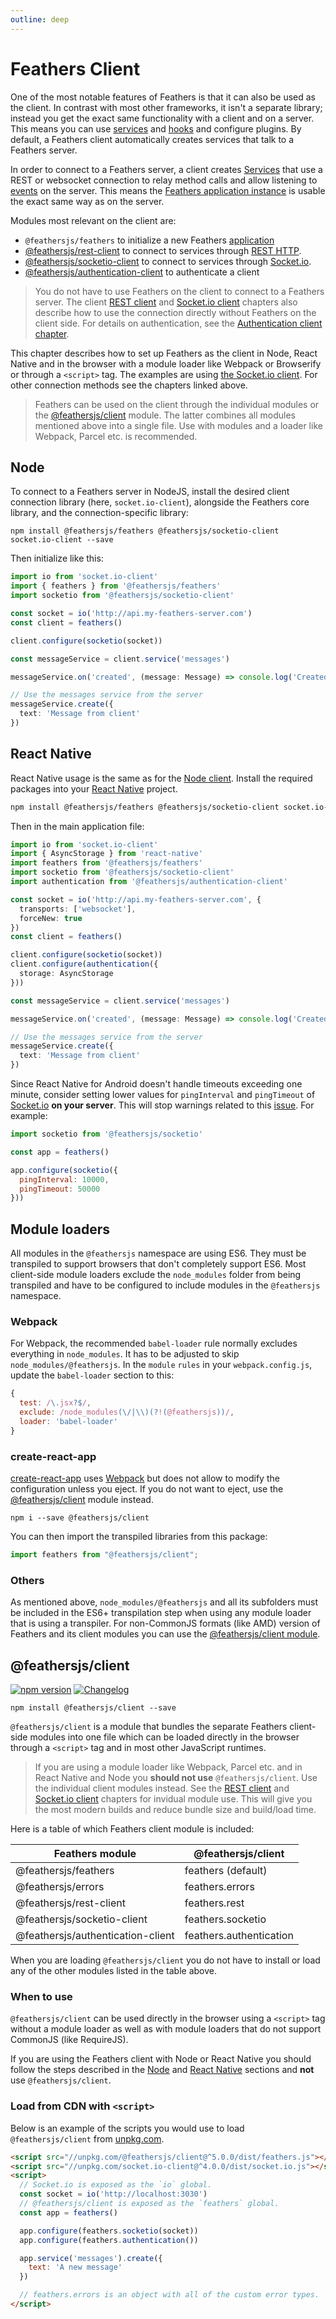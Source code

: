 ```yaml
---
outline: deep
---
```


# Feathers Client

One of the most notable features of Feathers is that it can also be used as the client. In contrast with most other frameworks, it isn't a separate library; instead you get the exact same functionality with a client and on a server. This means you can use [services](./services.md) and [hooks](./hooks.md) and configure plugins. By default, a Feathers client automatically creates services that talk to a Feathers server.

In order to connect to a Feathers server, a client creates [Services](./services.md) that use a REST or websocket connection to relay method calls and allow listening to [events](./events.md) on the server. This means the [Feathers application instance](./application.md) is usable the exact same way as on the server.

Modules most relevant on the client are:

- `@feathersjs/feathers` to initialize a new Feathers [application](./application.md)
- [@feathersjs/rest-client](./client/rest.md) to connect to services through [REST HTTP](./express.md).
- [@feathersjs/socketio-client](./client/socketio.md) to connect to services through [Socket.io](./socketio.md).
- [@feathersjs/authentication-client](./authentication/client.md) to authenticate a client

<BlockQuote type="warning" label="Important">

You do not have to use Feathers on the client to connect to a Feathers server. The client [REST client](./client/rest.md) and [Socket.io client](./client/socketio.md) chapters also describe how to use the connection directly without Feathers on the client side. For details on authentication, see the [Authentication client chapter](./authentication/client.md).

</BlockQuote>

This chapter describes how to set up Feathers as the client in Node, React Native and in the browser with a module loader like Webpack or Browserify or through a `<script>` tag. The examples are using [the Socket.io client](./client/socketio.md). For other connection methods see the chapters linked above.

<BlockQuote type="warning" label="Important">

Feathers can be used on the client through the individual modules or the [@feathersjs/client](#feathersjsclient) module. The latter combines all modules mentioned above into a single file. Use with modules and a loader like Webpack, Parcel etc. is recommended.

</BlockQuote>

## Node

To connect to a Feathers server in NodeJS, install the desired client connection library (here, `socket.io-client`), alongside the Feathers core library, and the connection-specific library:

```
npm install @feathersjs/feathers @feathersjs/socketio-client socket.io-client --save
```

Then initialize like this:

```ts
import io from 'socket.io-client'
import { feathers } from '@feathersjs/feathers'
import socketio from '@feathersjs/socketio-client'

const socket = io('http://api.my-feathers-server.com')
const client = feathers()

client.configure(socketio(socket))

const messageService = client.service('messages')

messageService.on('created', (message: Message) => console.log('Created a message', message))

// Use the messages service from the server
messageService.create({
  text: 'Message from client'
})
```

## React Native

React Native usage is the same as for the [Node client](#node). Install the required packages into your [React Native](https://facebook.github.io/react-native/) project.

```bash
npm install @feathersjs/feathers @feathersjs/socketio-client socket.io-client
```

Then in the main application file:

```ts
import io from 'socket.io-client'
import { AsyncStorage } from 'react-native'
import feathers from '@feathersjs/feathers'
import socketio from '@feathersjs/socketio-client'
import authentication from '@feathersjs/authentication-client'

const socket = io('http://api.my-feathers-server.com', {
  transports: ['websocket'],
  forceNew: true
})
const client = feathers()

client.configure(socketio(socket))
client.configure(authentication({
  storage: AsyncStorage
}))

const messageService = client.service('messages')

messageService.on('created', (message: Message) => console.log('Created a message', message))

// Use the messages service from the server
messageService.create({
  text: 'Message from client'
})
```

Since React Native for Android doesn't handle timeouts exceeding one minute, consider setting lower values for `pingInterval` and `pingTimeout` of [Socket.io](./socketio.md) **on your server**. This will stop warnings related to this [issue](https://github.com/facebook/react-native/issues/12981). For example:

```js
import socketio from '@feathersjs/socketio'

const app = feathers()

app.configure(socketio({
  pingInterval: 10000,
  pingTimeout: 50000
}))
```

## Module loaders

All modules in the `@feathersjs` namespace are using ES6. They must be transpiled to support browsers that don't completely support ES6. Most client-side module loaders exclude the `node_modules` folder from being transpiled and have to be configured to include modules in the `@feathersjs` namespace.

### Webpack

For Webpack, the recommended `babel-loader` rule normally excludes everything in `node_modules`. It has to be adjusted to skip `node_modules/@feathersjs`. In the `module` `rules` in your `webpack.config.js`, update the `babel-loader` section to this:

```js
{
  test: /\.jsx?$/,
  exclude: /node_modules(\/|\\)(?!(@feathersjs))/,
  loader: 'babel-loader'
}
```

### create-react-app

[create-react-app](https://github.com/facebookincubator/create-react-app) uses [Webpack](#webpack) but does not allow to modify the configuration unless you eject. If you do not want to eject, use the [@feathersjs/client](https://github.com/feathersjs/client) module instead.

```
npm i --save @feathersjs/client
```

You can then import the transpiled libraries from this package:

```js
import feathers from "@feathersjs/client";
```

### Others

As mentioned above, `node_modules/@feathersjs` and all its subfolders must be included in the ES6+ transpilation step when using any module loader that is using a transpiler. For non-CommonJS formats (like AMD) version of Feathers and its client modules you can use the [@feathersjs/client module](#feathersjsclient).

## @feathersjs/client

<Badges>

[![npm version](https://img.shields.io/npm/v/@feathersjs/client.svg?style=flat-square)](https://www.npmjs.com/package/@feathersjs/client)
[![Changelog](https://img.shields.io/badge/changelog-.md-blue.svg?style=flat-square)](https://github.com/feathersjs/feathers/blob/dove/packages/client/CHANGELOG.md)

</Badges>

```
npm install @feathersjs/client --save
```

`@feathersjs/client` is a module that bundles the separate Feathers client-side modules into one file which can be loaded directly in the browser through a `<script>` tag and in most other JavaScript runtimes. 

<BlockQuote type="danger">

If you are using a module loader like Webpack, Parcel etc. and in React Native and Node you **should not use** `@feathersjs/client`. Use the individual client modules instead. See the [REST client](./client/rest.md) and [Socket.io client](./client/socketio.md) chapters for invidual module use. This will give you the most modern builds and reduce bundle size and build/load time.

</BlockQuote>

Here is a table of which Feathers client module is included:

| Feathers module                   | @feathersjs/client      |
|-----------------------------------|-------------------------|
| @feathersjs/feathers              | feathers (default)      |
| @feathersjs/errors                | feathers.errors         |
| @feathersjs/rest-client           | feathers.rest           |
| @feathersjs/socketio-client       | feathers.socketio       |
| @feathersjs/authentication-client | feathers.authentication |


When you are loading `@feathersjs/client` you do not have to install or load any of the other modules listed in the table above.

### When to use

`@feathersjs/client` can be used directly in the browser using a `<script>` tag without a module loader as well as with module loaders that do not support CommonJS (like RequireJS).

If you are using the Feathers client with Node or React Native you should follow the steps described in the [Node](#node) and [React Native](#react-native) sections and __not__ use `@feathersjs/client`.

### Load from CDN with `<script>`

Below is an example of the scripts you would use to load `@feathersjs/client` from [unpkg.com](https://unpkg.com).

```html
<script src="//unpkg.com/@feathersjs/client@^5.0.0/dist/feathers.js"></script>
<script src="//unpkg.com/socket.io-client@^4.0.0/dist/socket.io.js"></script>
<script>
  // Socket.io is exposed as the `io` global.
  const socket = io('http://localhost:3030')
  // @feathersjs/client is exposed as the `feathers` global.
  const app = feathers()

  app.configure(feathers.socketio(socket))
  app.configure(feathers.authentication())

  app.service('messages').create({
    text: 'A new message'
  })

  // feathers.errors is an object with all of the custom error types.
</script>
```
